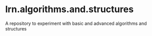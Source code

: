 # lrn.algorithms.and.structures
A repository to experiment with basic and advanced algorithms and structures
